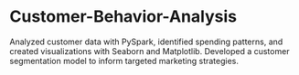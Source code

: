 # Customer-Behavior-Analysis
Analyzed customer data with PySpark, identified spending patterns, and created visualizations with Seaborn and Matplotlib. Developed a customer segmentation model to inform targeted marketing strategies.

